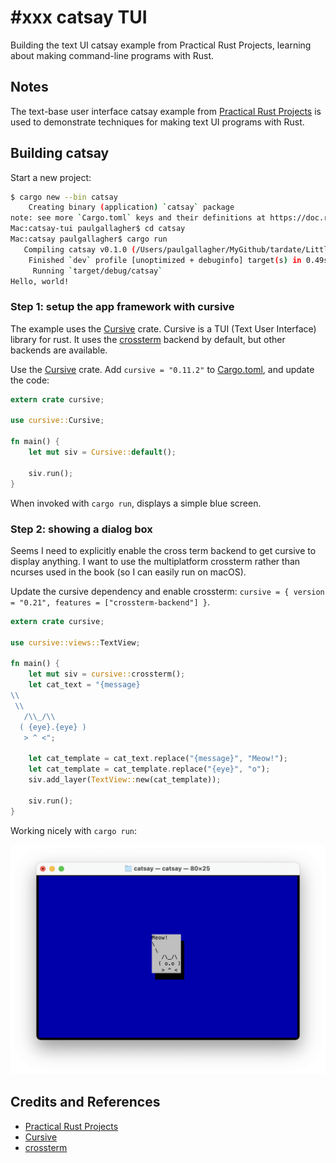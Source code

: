 # #xxx catsay TUI

Building the text UI catsay example from Practical Rust Projects, learning about making command-line programs with Rust.

## Notes

The text-base user interface catsay example from [Practical Rust Projects](../practical-rust-projects/)
is used to demonstrate techniques for making text UI programs with Rust.

## Building catsay

Start a new project:

```sh
$ cargo new --bin catsay
    Creating binary (application) `catsay` package
note: see more `Cargo.toml` keys and their definitions at https://doc.rust-lang.org/cargo/reference/manifest.html
Mac:catsay-tui paulgallagher$ cd catsay
Mac:catsay paulgallagher$ cargo run
   Compiling catsay v0.1.0 (/Users/paulgallagher/MyGithub/tardate/LittleCodingKata/rust/catsay-tui/catsay)
    Finished `dev` profile [unoptimized + debuginfo] target(s) in 0.49s
     Running `target/debug/catsay`
Hello, world!
```

### Step 1: setup the app framework with cursive

The example uses the [Cursive](https://crates.io/crates/cursive) crate.
Cursive is a TUI (Text User Interface) library for rust. It uses the [crossterm](https://docs.rs/crossterm/latest/crossterm/) backend by default, but other backends are available.

Use the [Cursive](https://crates.io/crates/cursive) crate.
Add `cursive = "0.11.2"` to [Cargo.toml](./catsay/Cargo.toml), and update the code:

```rust
extern crate cursive;

use cursive::Cursive;

fn main() {
    let mut siv = Cursive::default();

    siv.run();
}
```

When invoked with `cargo run`, displays a simple blue screen.

### Step 2: showing a dialog box

Seems I need to explicitly enable the cross term backend to get cursive to display anything.
I want to use the multiplatform crossterm rather than ncurses used in the book (so I can easily run on macOS).

Update the cursive dependency and enable crossterm: `cursive = { version = "0.21", features = ["crossterm-backend"] }`.

```rust
extern crate cursive;

use cursive::views::TextView;

fn main() {
    let mut siv = cursive::crossterm();
    let cat_text = "{message}
\\
 \\
   /\\_/\\
  ( {eye}.{eye} )
   > ^ <";

    let cat_template = cat_text.replace("{message}", "Meow!");
    let cat_template = cat_template.replace("{eye}", "o");
    siv.add_layer(TextView::new(cat_template));

    siv.run();
}
```

Working nicely with `cargo run`:

![step2](./assets/step2.png)

## Credits and References

* [Practical Rust Projects](../practical-rust-projects/)
* [Cursive](https://crates.io/crates/cursive)
* [crossterm](https://docs.rs/crossterm/latest/crossterm/)
